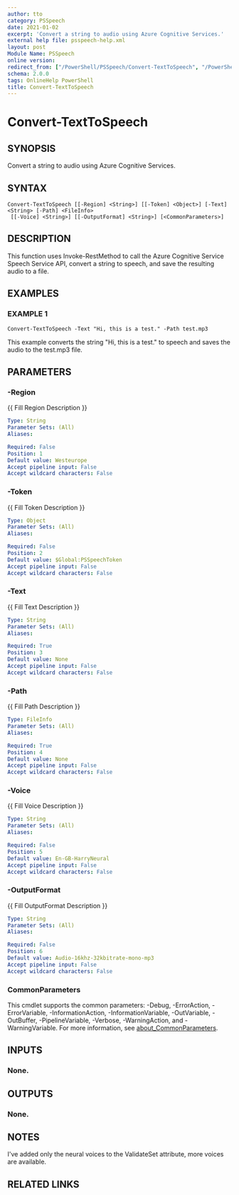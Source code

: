 ```yaml
---
author: tto
category: PSSpeech
date: 2021-01-02
excerpt: 'Convert a string to audio using Azure Cognitive Services.'
external help file: psspeech-help.xml
layout: post
Module Name: PSSpeech
online version:
redirect_from: ["/PowerShell/PSSpeech/Convert-TextToSpeech", "/PowerShell/PSSpeech/convert-texttospeech", "/PowerShell/convert-texttospeech"]
schema: 2.0.0
tags: OnlineHelp PowerShell
title: Convert-TextToSpeech
---
```


# Convert-TextToSpeech

## SYNOPSIS
Convert a string to audio using Azure Cognitive Services.

## SYNTAX

```
Convert-TextToSpeech [[-Region] <String>] [[-Token] <Object>] [-Text] <String> [-Path] <FileInfo>
 [[-Voice] <String>] [[-OutputFormat] <String>] [<CommonParameters>]
```

## DESCRIPTION
This function uses Invoke-RestMethod to call the Azure Cognitive Service Speech Service API, convert a string to speech, and save the resulting audio to a file.

## EXAMPLES

### EXAMPLE 1
```
Convert-TextToSpeech -Text "Hi, this is a test." -Path test.mp3
```

This example converts the string "Hi, this is a test." to speech and saves the audio to the test.mp3 file.

## PARAMETERS

### -Region
{{ Fill Region Description }}

```yaml
Type: String
Parameter Sets: (All)
Aliases:

Required: False
Position: 1
Default value: Westeurope
Accept pipeline input: False
Accept wildcard characters: False
```

### -Token
{{ Fill Token Description }}

```yaml
Type: Object
Parameter Sets: (All)
Aliases:

Required: False
Position: 2
Default value: $Global:PSSpeechToken
Accept pipeline input: False
Accept wildcard characters: False
```

### -Text
{{ Fill Text Description }}

```yaml
Type: String
Parameter Sets: (All)
Aliases:

Required: True
Position: 3
Default value: None
Accept pipeline input: False
Accept wildcard characters: False
```

### -Path
{{ Fill Path Description }}

```yaml
Type: FileInfo
Parameter Sets: (All)
Aliases:

Required: True
Position: 4
Default value: None
Accept pipeline input: False
Accept wildcard characters: False
```

### -Voice
{{ Fill Voice Description }}

```yaml
Type: String
Parameter Sets: (All)
Aliases:

Required: False
Position: 5
Default value: En-GB-HarryNeural
Accept pipeline input: False
Accept wildcard characters: False
```

### -OutputFormat
{{ Fill OutputFormat Description }}

```yaml
Type: String
Parameter Sets: (All)
Aliases:

Required: False
Position: 6
Default value: Audio-16khz-32kbitrate-mono-mp3
Accept pipeline input: False
Accept wildcard characters: False
```

### CommonParameters
This cmdlet supports the common parameters: -Debug, -ErrorAction, -ErrorVariable, -InformationAction, -InformationVariable, -OutVariable, -OutBuffer, -PipelineVariable, -Verbose, -WarningAction, and -WarningVariable. For more information, see [about_CommonParameters](http://go.microsoft.com/fwlink/?LinkID=113216).

## INPUTS

### None.
## OUTPUTS

### None.
## NOTES
I've added only the neural voices to the ValidateSet attribute, more voices are available.

## RELATED LINKS
